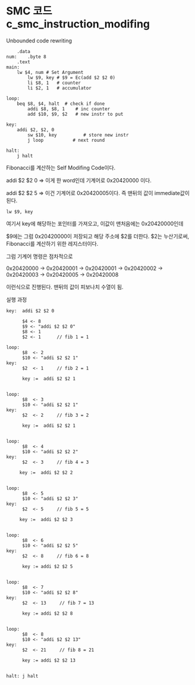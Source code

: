# SMC 코드 c_smc_instruction_modifing

Unbounded code rewriting

```assembly
	.data
num:	.byte 8
	.text
main:	
	lw $4, num # Set Argument
     	lw $9, key # $9 = Ec(add $2 $2 0)
     	li $8, 1   # counter
     	li $2, 1   # accumulator
      
loop:	
	beq $8, $4, halt  # check if done
     	addi $8, $8, 1    # inc counter
     	add $10, $9, $2   # new instr to put
      
key: 	
	addi $2, $2, 0
     	sw $10, key    	     # store new instr
     	j loop		     # next round
      
halt: 	
	j halt
```



Fibonacci를 계산하는 Self Modifing Code이다.

addi $2 $2 0  		=> 이게 한 word인데		기계어로 0x20420000 이다.

addi $2 $2 5		  => 이건 기계어로 0x20420005이다.	즉 맨뒤의 값이 immediate값이 된다.

```assembly
lw $9, key
```

여기서 key에 해당하는 포인터를 가져오고, 이값이 맨처음에는
0x20420000인데

$9에는 그럼 0x20420000이 저장되고 해당 주소에 $2를 더한다. $2는
누산기로써, Fibonacci를 계산하기 위한 레지스터이다.

그럼 기계어 명령은 점차적으로

0x20420000 -> 0x20420001 -> 0x20420001 -> 0x20420002 -> 0x20420003 -> 0x20420005 -> 0x20420008

이런식으로 진행된다. 맨뒤의 값이 피보나치 수열이 됨.


실행 과정

```
key:  addi $2 $2 0

      $4 <- 8
      $9 <- "addi $2 $2 0"
      $8 <- 1
      $2 <- 1      // fib 1 = 1

loop: 
      $8  <- 2
      $10 <- "addi $2 $2 1"
key:
      $2  <- 1     // fib 2 = 1

      key :=  addi $2 $2 1


loop: 
      $8  <- 3
      $10 <- "addi $2 $2 1"
key:
      $2  <- 2     // fib 3 = 2

      key :=  addi $2 $2 1


loop: 
      $8  <- 4
      $10 <- "addi $2 $2 2"
key:
      $2  <- 3     // fib 4 = 3

     key :=  addi $2 $2 2


loop: 
      $8  <- 5
      $10 <- "addi $2 $2 3"
key:
      $2  <- 5     // fib 5 = 5

     key :=  addi $2 $2 3


loop: 
      $8  <- 6
      $10 <- "addi $2 $2 5"
key:
      $2  <- 8     // fib 6 = 8

      key := addi $2 $2 5


loop: 
      $8  <- 7
      $10 <- "addi $2 $2 8"
key:
      $2  <- 13     // fib 7 = 13

      key := addi $2 $2 8


loop: 
      $8  <- 8
      $10 <- "addi $2 $2 13"
key:
      $2  <- 21     // fib 8 = 21

      key := addi $2 $2 13


halt: j halt

```
